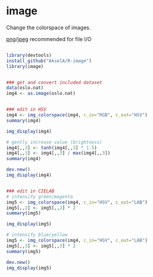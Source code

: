 # image

Change the colorspace of images.

[png](http://www.rforge.net/png/)/[jpeg](http://www.rforge.net/jpeg/) recommended for file I/O

```R

library(devtools)
install_github("AkselA/R-image")
library(image)


### get and convert included dataset
data(oslo.nat)
img4 <- as.image(oslo.nat)


### edit in HSV
img4 <- img_colorspace(img4, c_in="RGB", c_out="HSV")
summary(img4)

img_display(img4)

# gently increase value (brightness)
img4[,,3] <- tanh(img4[,,3] * 1.5)
img4[,,3] <- img4[,,3] / max(img4[,,3])
summary(img4)

dev.new()
img_display(img4)


### edit in CIELAB
# intensify green/magenta
img5 <- img_colorspace(img4, c_in="HSV", c_out="LAB")
img5[,,2] <- img5[,,2] * 2
summary(img5)

img_display(img5)

# intensify blue/yellow
img5 <- img_colorspace(img4, c_in="HSV", c_out="LAB")
img5[,,3] <- img5[,,3] * 2
summary(img5)

dev.new()
img_display(img5)

```